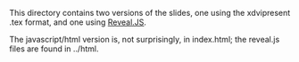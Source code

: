 This directory contains two versions of the slides, one using the
xdvipresent .tex format, and one using
[Reveal.JS](http://lab.hakim.se/reveal-js/#/).

The javascript/html version is, not surprisingly, in index.html; the
reveal.js files are found in ../html.
